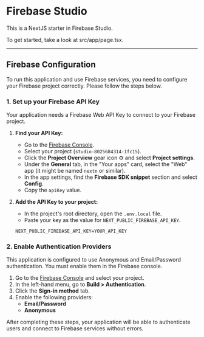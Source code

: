 # Firebase Studio

This is a NextJS starter in Firebase Studio.

To get started, take a look at src/app/page.tsx.

---

## Firebase Configuration

To run this application and use Firebase services, you need to configure your Firebase project correctly. Please follow the steps below.

### 1. Set up your Firebase API Key

Your application needs a Firebase Web API Key to connect to your Firebase project.

1.  **Find your API Key:**
    *   Go to the [Firebase Console](https://console.firebase.google.com/).
    *   Select your project (`studio-8025684314-1fc15`).
    *   Click the **Project Overview** gear icon ⚙️ and select **Project settings**.
    *   Under the **General** tab, in the "Your apps" card, select the "Web" app (it might be named `nextn` or similar).
    *   In the app settings, find the **Firebase SDK snippet** section and select **Config**.
    *   Copy the `apiKey` value.

2.  **Add the API Key to your project:**
    *   In the project's root directory, open the `.env.local` file.
    *   Paste your key as the value for `NEXT_PUBLIC_FIREBASE_API_KEY`.

    ```.env.local
    NEXT_PUBLIC_FIREBASE_API_KEY=YOUR_API_KEY
    ```

### 2. Enable Authentication Providers

This application is configured to use Anonymous and Email/Password authentication. You must enable them in the Firebase console.

1.  Go to the [Firebase Console](https://console.firebase.google.com/) and select your project.
2.  In the left-hand menu, go to **Build > Authentication**.
3.  Click the **Sign-in method** tab.
4.  Enable the following providers:
    *   **Email/Password**
    *   **Anonymous**

After completing these steps, your application will be able to authenticate users and connect to Firebase services without errors.
